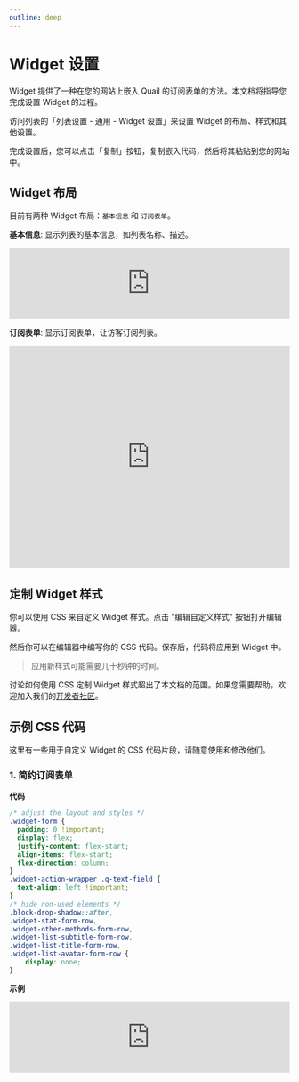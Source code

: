 ```yaml
---
outline: deep
---
```


# Widget 设置

Widget 提供了一种在您的网站上嵌入 Quail 的订阅表单的方法。本文档将指导您完成设置 Widget 的过程。

访问列表的「列表设置 - 通用 - Widget 设置」来设置 Widget 的布局、样式和其他设置。

完成设置后，您可以点击「复制」按钮，复制嵌入代码，然后将其粘贴到您的网站中。

## Widget 布局

目前有两种 Widget 布局：`基本信息` 和 `订阅表单`。

**基本信息**: 显示列表的基本信息，如列表名称、描述。

<iframe src="https://quail.ink/blog/widget.external?theme=light&list_slug=blog&layout=info&lang=en" data-theme="light"
    width="100%" height="128px" title="Quail Widget" frameborder="0" allow="web-share" allowfullscreen >
</iframe>

**订阅表单**: 显示订阅表单，让访客订阅列表。

<iframe src="https://quail.ink/blog/widget?theme=light&list_slug=blog&layout=subscribe_form&lang=en" data-theme="light"
    width="100%" height="400px" title="Quail Widget" frameborder="0" allow="web-share" allowfullscreen >
</iframe>

## 定制 Widget 样式

你可以使用 CSS 来自定义 Widget 样式。点击 "编辑自定义样式" 按钮打开编辑器。

然后你可以在编辑器中编写你的 CSS 代码。保存后，代码将应用到 Widget 中。

> 应用新样式可能需要几十秒钟的时间。

讨论如何使用 CSS 定制 Widget 样式超出了本文档的范围。如果您需要帮助，欢迎加入我们的[开发者社区](https://discord.gg/FWrJ8bwhwe)。

## 示例 CSS 代码

这里有一些用于自定义 Widget 的 CSS 代码片段，请随意使用和修改他们。

### 1. 简约订阅表单

**代码**

```css
/* adjust the layout and styles */
.widget-form {
  padding: 0 !important;
  display: flex;
  justify-content: flex-start;
  align-items: flex-start;
  flex-direction: column;
}
.widget-action-wrapper .q-text-field {
  text-align: left !important;
}
/* hide non-used elements */
.block-drop-shadow::after,
.widget-stat-form-row,
.widget-other-methods-form-row,
.widget-list-subtitle-form-row,
.widget-list-title-form-row,
.widget-list-avatar-form-row {
	display: none;
}
```

**示例**

<iframe src="https://quail.ink/blog/widget.external?theme=light&list_slug=blog&layout=subscribe_form&lang=en" data-theme="light"
    width="100%" height="128px" title="Quail Widget" frameborder="0" allow="web-share" allowfullscreen >
</iframe>
